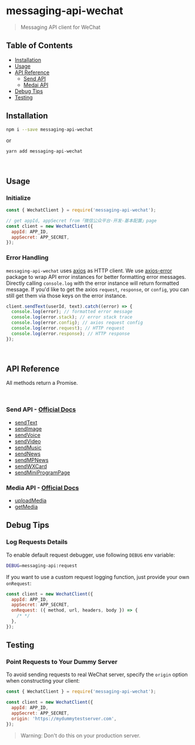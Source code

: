 # messaging-api-wechat

> Messaging API client for WeChat

## Table of Contents

- [Installation](#installation)
- [Usage](#usage)
- [API Reference](#api-reference)
  - [Send API](#send-api)
  - [Medai API](#media-api)
- [Debug Tips](#debug-tips)
- [Testing](#testing)

## Installation

```sh
npm i --save messaging-api-wechat
```

or

```sh
yarn add messaging-api-wechat
```

<br />

## Usage

### Initialize

```js
const { WechatClient } = require('messaging-api-wechat');

// get appId, appSecret from「微信公众平台-开发-基本配置」page
const client = new WechatClient({
  appId: APP_ID,
  appSecret: APP_SECRET,
});
```

### Error Handling

`messaging-api-wechat` uses [axios](https://github.com/axios/axios) as HTTP client. We use [axios-error](https://github.com/Yoctol/messaging-apis/tree/master/packages/axios-error) package to wrap API error instances for better formatting error messages. Directly calling `console.log` with the error instance will return formatted message. If you'd like to get the axios `request`, `response`, or `config`, you can still get them via those keys on the error instance.

```js
client.sendText(userId, text).catch((error) => {
  console.log(error); // formatted error message
  console.log(error.stack); // error stack trace
  console.log(error.config); // axios request config
  console.log(error.request); // HTTP request
  console.log(error.response); // HTTP response
});
```

<br />

## API Reference

All methods return a Promise.

<br />

<a id="send-api" />

### Send API - [Official Docs](https://mp.weixin.qq.com/wiki?t=resource/res_main&id=mp1421140547)

- [sendText](https://bottenderjs.github.io/messaging-apis/latest/classes/messaging_api_wechat.WechatClient.html#sendtext)
- [sendImage](https://bottenderjs.github.io/messaging-apis/latest/classes/messaging_api_wechat.WechatClient.html#sendimage)
- [sendVoice](https://bottenderjs.github.io/messaging-apis/latest/classes/messaging_api_wechat.WechatClient.html#sendvoice)
- [sendVideo](https://bottenderjs.github.io/messaging-apis/latest/classes/messaging_api_wechat.WechatClient.html#sendvideo)
- [sendMusic](https://bottenderjs.github.io/messaging-apis/latest/classes/messaging_api_wechat.WechatClient.html#sendmusic)
- [sendNews](https://bottenderjs.github.io/messaging-apis/latest/classes/messaging_api_wechat.WechatClient.html#sendnews)
- [sendMPNews](https://bottenderjs.github.io/messaging-apis/latest/classes/messaging_api_wechat.WechatClient.html#sendmpnews)
- [sendWXCard](https://bottenderjs.github.io/messaging-apis/latest/classes/messaging_api_wechat.WechatClient.html#sendwxcard)
- [sendMiniProgramPage](https://bottenderjs.github.io/messaging-apis/latest/classes/messaging_api_wechat.WechatClient.html#sendminiprogrampage)

<a id="media-api" />

### Media API - [Official Docs](https://mp.weixin.qq.com/wiki?t=resource/res_main&id=mp1421140547)

- [uploadMedia](https://bottenderjs.github.io/messaging-apis/latest/classes/messaging_api_wechat.WechatClient.html#uploadmedia)
- [getMedia](https://bottenderjs.github.io/messaging-apis/latest/classes/messaging_api_wechat.WechatClient.html#getmedia)

## Debug Tips

### Log Requests Details

To enable default request debugger, use following `DEBUG` env variable:

```sh
DEBUG=messaging-api:request
```

If you want to use a custom request logging function, just provide your own `onRequest`:

```js
const client = new WechatClient({
  appId: APP_ID,
  appSecret: APP_SECRET,
  onRequest: ({ method, url, headers, body }) => {
    /* */
  },
});
```

## Testing

### Point Requests to Your Dummy Server

To avoid sending requests to real WeChat server, specify the `origin` option when constructing your client:

```js
const { WechatClient } = require('messaging-api-wechat');

const client = new WechatClient({
  appId: APP_ID,
  appSecret: APP_SECRET,
  origin: 'https://mydummytestserver.com',
});
```

> Warning: Don't do this on your production server.
